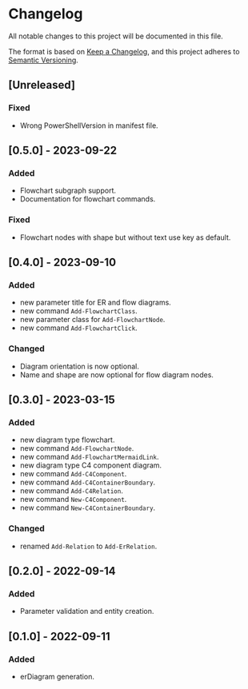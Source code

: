 # Changelog

All notable changes to this project will be documented in this file.

The format is based on [Keep a Changelog](https://keepachangelog.com/en/1.0.0/),
and this project adheres to [Semantic Versioning](https://semver.org/spec/v2.0.0.html).

## [Unreleased]

### Fixed

- Wrong PowerShellVersion in manifest file.

## [0.5.0] - 2023-09-22

### Added

- Flowchart subgraph support.
- Documentation for flowchart commands.

### Fixed

- Flowchart nodes with shape but without text use key as default.

## [0.4.0] - 2023-09-10

### Added

- new parameter title for ER and flow diagrams.
- new command `Add-FlowchartClass`.
- new parameter class for `Add-FlowchartNode`.
- new command `Add-FlowchartClick`.

### Changed

- Diagram orientation is now optional.
- Name and shape are now optional for flow diagram nodes.

## [0.3.0] - 2023-03-15

### Added

- new diagram type flowchart.
- new command `Add-FlowchartNode`.
- new command `Add-FlowchartMermaidLink`.
- new diagram type C4 component diagram.
- new command `Add-C4Component`.
- new command `Add-C4ContainerBoundary`.
- new command `Add-C4Relation`.
- new command `New-C4Component`.
- new command `New-C4ContainerBoundary`.

### Changed

- renamed `Add-Relation` to `Add-ErRelation`.

## [0.2.0] - 2022-09-14

### Added

- Parameter validation and entity creation.

## [0.1.0] - 2022-09-11

### Added

- erDiagram generation.

<!-- markdownlint-configure-file {"MD024": { "siblings_only": true } } -->
